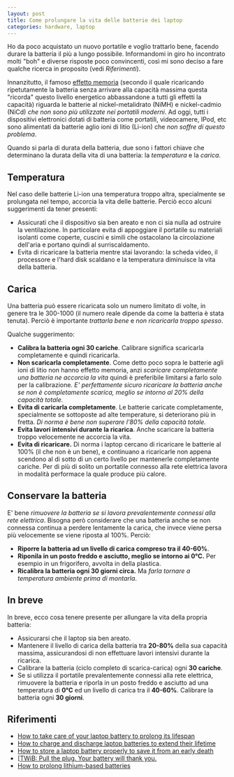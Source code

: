 ```yaml
---
layout: post
title: Come prolungare la vita delle batterie dei laptop
categories: hardware, laptop
---
```


Ho da poco acquistato un nuovo portatile e voglio trattarlo bene, facendo durare la batteria il più a lungo possibile. Informandomi in giro ho incontrato molti "boh" e diverse risposte poco convincenti, così mi sono deciso a fare qualche ricerca in proposito (vedi *Riferimenti*).

Innanzitutto, il famoso [effetto memoria](http://it.wikipedia.org/wiki/Accumulatore_di_carica_elettrica#Effetto_memoria) (secondo il quale ricaricando ripetutamente la batteria senza arrivare alla capacità massima questa "ricorda" questo livello energetico abbassandone a tutti gli effetti la capacità) riguarda le batterie al nickel-metalidrato (NiMH) e nickel-cadmio (NiCd) *che non sono più utilizzate nei portatili moderni*. Ad oggi, tutti i dispositivi elettronici dotati di batteria come portatili, videocamere, IPod, etc sono alimentati da batterie aglio ioni di litio (Li-ion) che *non soffre di questo problema*.

Quando si parla di durata della batteria, due sono i fattori chiave che determinano la durata della vita di una batteria: la *temperatura* e la *carica*.

## Temperatura ##
Nel caso delle batterie Li-ion una temperatura troppo altra, specialmente se prolungata nel tempo, accorcia la vita delle batterie. Perciò ecco alcuni suggerimenti da tener presenti:

 - Assicurati che il dispositivo sia ben areato e non ci sia nulla ad ostruire la ventilazione. In particolare evita di appoggiare il portatile su materiali isolanti come coperte, cuscini e simili che ostacolano la circolazione dell'aria e portano quindi al surriscaldamento.
 - Evita di ricaricare la batteria mentre stai lavorando: la scheda video, il processore e l'hard disk scaldano e la temperatura diminuisce la vita della batteria.

## Carica ##
Una batteria può essere ricaricata solo un numero limitato di volte, in genere tra le 300-1000 (il numero reale dipende da come la batteria è stata tenuta). Perciò è importante *trattarla bene* e *non ricaricarla troppo spesso*.

Qualche suggerimento:

 - **Calibra la batteria ogni 30 cariche**. Calibrare significa scaricarla completamente e quindi ricaricarla.
 - **Non scaricarla completamente**. Come detto poco sopra le batterie agli ioni di litio non hanno effetto memoria, anzi *scaricare completamente una batteria ne accorcia la vita* quindi è preferibile limitarsi a farlo solo per la calibrazione. *E' perfettamente sicuro ricaricare la batteria anche se non è completamente scarica, meglio se intorno al 20% della capacità totale.*
 - **Evita di caricarla completamente**. Le batterie caricate completamente, specialmente se sottoposte ad alte temperature, si deteriorano più in fretta. *Di norma è bene non superare l'80% della capacità totale.*
 - **Evita lavori intensivi durante la ricarica**. Anche scaricare la batteria troppo velocemente ne accorcia la vita.
 - **Evita di ricaricare.** Di norma i laptop cercano di ricaricare le batterie al 100% (il che non è un bene), e continuano a ricaricarle non appena scendono al di sotto di un certo livello per mantenerle completamente cariche. Per di più di solito un portatile connesso alla rete elettrica lavora in modalità performace la quale produce più calore. 
 
## Conservare la batteria ## 
E' bene *rimuovere la batteria se si lavora prevalentemente connessi alla rete elettrica*. Bisogna però considerare che una batteria anche se non connessa continua a perdere lentamente la carica, che invece viene persa più velocemente se viene riposta al 100%. Perciò:

 - **Riporre la batteria ad un livello di carica compreso tra il 40-60%**.
 - **Riponila in un posto freddo e asciutto, meglio se intorno ai 0°C.** Per esempio in un frigorifero, avvolta in della plastica.
 - **Ricalibra la batteria ogni 30 giorni circa.** Ma *farla tornare a temperatura ambiente prima di montarla*.

## In breve ##
In breve, ecco cosa tenere presente per allungare la vita della propria batteria:

 - Assicurarsi che il laptop sia ben areato.
 - Mantenere il livello di carica della batteria tra **20-80%** della sua capacità massima, assicurandosi di non effettuare lavori intensivi durante la ricarica.
 - Calibrare la batteria (ciclo completo di scarica-carica) ogni **30 cariche**.
 - Se si utilizza il portatile prevalentemente connessi alla rete elettrica, rimuovere la batteria e riporla in un posto freddo e asciutto ad una temperatura di **0°C** ed un livello di carica tra il **40-60%**. Calibrare la batteria ogni **30 giorni**.

## Riferimenti ##
* [How to take care of your laptop battery to prolong its lifespan](http://4sysops.com/archives/how-to-take-care-of-your-laptop-battery-to-prolong-its-lifespan/)
* [How to charge and discharge laptop batteries to extend their lifetime](http://4sysops.com/archives/how-to-charge-and-discharge-laptop-batteries-to-extend-their-lifetime/)
* [How to store a laptop battery properly to save it from an early death](http://4sysops.com/archives/how-to-store-a-laptop-battery-properly-to-save-it-from-an-early-death/)
* [[TWiB: Pull the plug. Your battery will thank you.](http://thisweekinbatteries.blogspot.com/2010/02/pull-plug-your-battery-will-thank-you.html)
* [How to prolong lithium-based batteries](http://batteryuniversity.com/learn/article/how_to_prolong_lithium_based_batteries)
